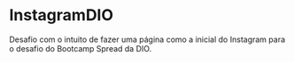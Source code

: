 # InstagramDIO
Desafio com o intuito de fazer uma página como a inicial do Instagram para o desafio do Bootcamp Spread da DIO.
